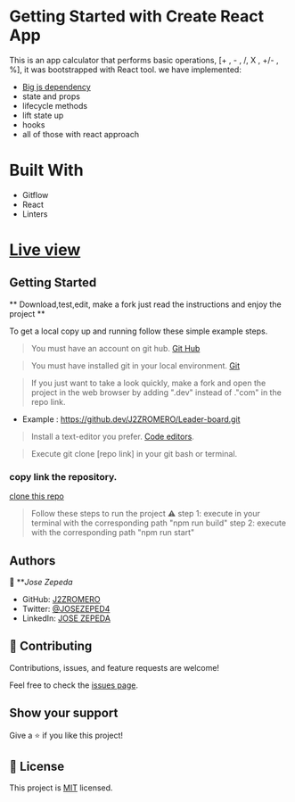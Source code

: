 # Getting Started with Create React App

This is an app calculator that performs basic operations, [+ , - , /,  X , +/- , %], it was bootstrapped with React tool.
we have implemented:
- [Big js dependency](https://www.npmjs.com/package/big-js)
- state and props
- lifecycle methods
- lift state up
- hooks
- all of those with react approach

# Built With
- Gitflow
- React
- Linters

# [Live view](https://deploy-preview-6--sage-gaufre-cb8c5e.netlify.app/)

## Getting Started

** Download,test,edit, make a fork  just read the instructions and enjoy the project **

To get a local copy up and running follow these simple example steps.

> You must have an account on git hub. [Git Hub](https://github.com/)

> You must have installed git in your local environment. [Git](https://git-scm.com/download/win)

> If you just want to take a look quickly, make a fork and open the project in the web browser by adding ".dev" instead of ."com" in the repo link.
- Example : https://github.dev/J2ZROMERO/Leader-board.git

> Install a text-editor you prefer. [Code editors](https://desarrolloweb.com/colecciones/editores-codigo).

> Execute git clone [repo link] in your git bash or terminal.

### copy link the repository.

[clone this repo](https://github.com/J2ZROMERO/Leader-board.git)

> Follow these steps to run the project ⚠️
> step 1: execute in your terminal with the corresponding path "npm run build"
> step 2: execute with the corresponding path "npm run start"

## Authors

👤 ***Jose Zepeda*

- GitHub: [J2ZROMERO](https://github.com/J2ZROMERO)
- Twitter: [@JOSEZEPED4](https://twitter.com/JOSEZEPED4)
- LinkedIn: [JOSE ZEPEDA](https://www.linkedin.com/in/jose-zepeda-733ab91ab/)

## 🤝 Contributing

Contributions, issues, and feature requests are welcome!

Feel free to check the [issues page](../../issues/).

## Show your support

Give a ⭐️ if you like this project!



## 📝 License

This project is [MIT](./LICENSE) licensed.

